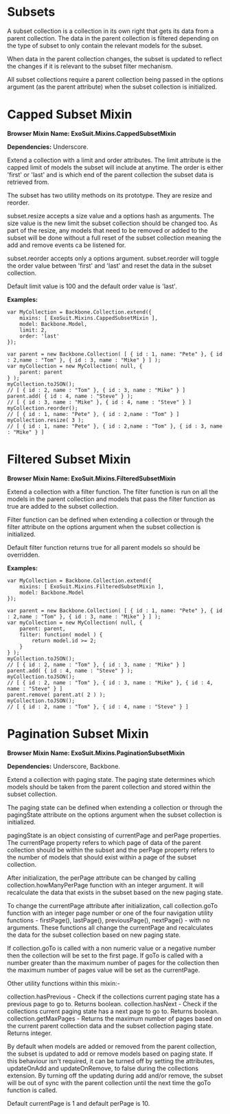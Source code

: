 # Subsets

A subset collection is a collection in its own right that gets its data from a parent collection.  The data in the parent collection is filtered depending on the type of subset to only contain the relevant models for the subset.

When data in the parent collection changes, the subset is updated to reflect the changes if it is relevant to the subset filter mechanism.

All subset collections require a parent collection being passed in the options argument (as the parent attribute) when the subset collection is initialized.

# Capped Subset Mixin

**Browser Mixin Name: ExoSuit.Mixins.CappedSubsetMixin**

**Dependencies:** Underscore.

Extend a collection with a limit and order attributes. The limit attribute is the capped limit of models the subset will include at anytime. The order is either 'first' or 'last' and is which end of the parent collection the subset data is retrieved from.

The subset has two utility methods on its prototype. They are resize and reorder. 

subset.resize accepts a size value and a options hash as arguments. The size value is the new limit the subset collection should be changed too. As part of the resize, any models that need to be removed or added to the subset will be done without a full reset of the subset collection meaning the add and remove events ca be listened for.

subset.reorder accepts only a options argument. subset.reorder will toggle the order value between 'first' and 'last' and reset the data in the subset collection.

Default limit value is 100 and the default order value is 'last'.

**Examples:**

    var MyCollection = Backbone.Collection.extend({
        mixins: [ ExoSuit.Mixins.CappedSubsetMixin ],
        model: Backbone.Model,
        limit: 2,
        order: 'last'
    });

    var parent = new Backbone.Collection( [ { id : 1, name: "Pete" }, { id : 2,name : "Tom" }, { id : 3, name : "Mike" } ] );
    var myCollection = new MyCollection( null, {
        parent: parent
    } );
    myCollection.toJSON();
    // [ { id : 2, name : "Tom" }, { id : 3, name : "Mike" } ]
    parent.add( { id : 4, name : "Steve" } );
    // [ { id : 3, name : "Mike" }, { id : 4, name : "Steve" } ]
    myCollection.reorder();
    // [ { id : 1, name: "Pete" }, { id : 2,name : "Tom" } ]
    myCollection.resize( 3 );
    // [ { id : 1, name: "Pete" }, { id : 2,name : "Tom" }, { id : 3, name : "Mike" } ]

# Filtered Subset Mixin

**Browser Mixin Name: ExoSuit.Mixins.FilteredSubsetMixin**

Extend a collection with a filter function. The filter function is run on all the models in the parent collection and models that pass the filter function as true are added to the subset collection.

Filter function can be defined when extending a collection or through the filter attribute on the options argument when the subset collection is initialized.

Default filter function returns true for all parent models so should be overridden.

**Examples:**

    var MyCollection = Backbone.Collection.extend({
        mixins: [ ExoSuit.Mixins.FilteredSubsetMixin ],
        model: Backbone.Model
    });

    var parent = new Backbone.Collection( [ { id : 1, name: "Pete" }, { id : 2,name : "Tom" }, { id : 3, name : "Mike" } ] );
    var myCollection = new MyCollection( null, {
        parent: parent,
        filter: function( model ) {
            return model.id >= 2;
        }
    } );
    myCollection.toJSON();
    // [ { id : 2, name : "Tom" }, { id : 3, name : "Mike" } ]
    parent.add( { id : 4, name : "Steve" } );
    myCollection.toJSON();
    // [ { id : 2, name : "Tom" }, { id : 3, name : "Mike" }, { id : 4, name : "Steve" } ]
    parent.remove( parent.at( 2 ) );
    myCollection.toJSON();
    // [ { id : 2, name : "Tom" }, { id : 4, name : "Steve" } ]

# Pagination Subset Mixin

**Browser Mixin Name: ExoSuit.Mixins.PaginationSubsetMixin**

**Dependencies:** Underscore, Backbone.

Extend a collection with paging state. The paging state determines which models should be taken from the parent collection and stored within the subset collection.

The paging state can be defined when extending a collection or through the pagingState attribute on the options argument when the subset collection is initialized.  

pagingState is an object consisting of currentPage and perPage properties. The currentPage property refers to which page of data of the parent collection should be within the subset and the perPage property refers to the number of models that should exist within a page of the subset collection.

After initialization, the perPage attribute can be changed by calling collection.howManyPerPage function with an integer argument. It will recalculate the data that exists in the subset based on the new paging state.

To change the currentPage attribute after initialization, call collection.goTo function with an integer page number or one of the four navigation utility functions - firstPage(), lastPage(), previousPage(), nextPage() - with no arguments. These functions all change the currentPage and recalculates the data for the subset collection based on new paging state.

If collection.goTo is called with a non numeric value or a negative number then the collection will be set to the first page. If goTo is called with a number greater than the maximum number of pages for the collection then the maximum number of pages value will be set as the currentPage.

Other utility functions within this mixin:-

collection.hasPrevious - Check if the collections current paging state has a previous page to go to. Returns boolean.
collection.hasNext - Check if the collections current paging state has a next page to go to. Returns boolean.
collection.getMaxPages - Returns the maximum number of pages based on the current parent collection data and the subset collection paging state. Returns integer.

By default when models are added or removed from the parent collection, the subset is updated to add or remove models based on paging state. If this behaviour isn't required, it can be turned off by setting the attributes, updateOnAdd and updateOnRemove, to false during the collections extension. By turning off the updating during add and/or remove, the subset will be out of sync with the parent collection until the next time the goTo function is called.

Default currentPage is 1 and default perPage is 10. 
